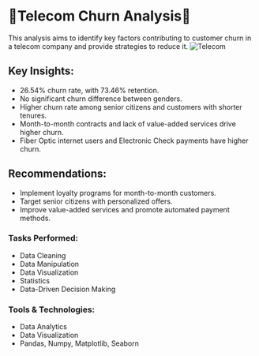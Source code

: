 # 📶Telecom Churn Analysis🛜

This analysis aims to identify key factors contributing to customer churn in a telecom company and provide strategies to reduce it.
![Telecom](https://github.com/user-attachments/assets/c80e0d2b-4020-44ea-8d3f-01c5082f079d)


## Key Insights:
- 26.54% churn rate, with 73.46% retention.
- No significant churn difference between genders.
- Higher churn rate among senior citizens and customers with shorter tenures.
- Month-to-month contracts and lack of value-added services drive higher churn.
- Fiber Optic internet users and Electronic Check payments have higher churn.

## Recommendations:
- Implement loyalty programs for month-to-month customers.
- Target senior citizens with personalized offers.
- Improve value-added services and promote automated payment methods.

### Tasks Performed:
- Data Cleaning
- Data Manipulation
- Data Visualization
- Statistics
- Data-Driven Decision Making

### Tools & Technologies:
- Data Analytics
- Data Visualization
- Pandas, Numpy, Matplotlib, Seaborn
